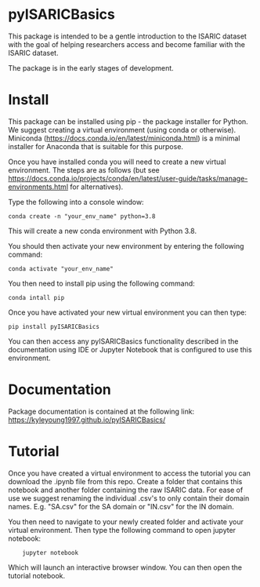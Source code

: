 # pyISARICBasics

This package is intended to be a gentle introduction to the ISARIC dataset with the goal of helping researchers access and become familiar with the ISARIC dataset. 

The package is in the early stages of development. 


# Install 
This package can be installed using pip - the package installer for Python. We suggest creating a virtual environment (using conda or otherwise). Miniconda (https://docs.conda.io/en/latest/miniconda.html) is a minimal installer for Anaconda that is suitable for this purpose. 

Once you have installed conda you will need to create a new virtual environment. The steps are as follows (but see https://docs.conda.io/projects/conda/en/latest/user-guide/tasks/manage-environments.html for alternatives). 

Type the following into a console window: 


	conda create -n "your_env_name" python=3.8
	
	
This will create a new conda environment with Python 3.8.

You should then activate your new environment by entering the following command: 

	conda activate "your_env_name" 
	
You then need to install pip using the following command: 
	
	conda intall pip

Once you have activated your new virtual environment you can then type: 
		
	pip install pyISARICBasics

You can then access any pyISARICBasics functionality described in the documentation using IDE or Jupyter Notebook that is configured to use this environment. 

# Documentation 

Package documentation is contained at the following link: https://kyleyoung1997.github.io/pyISARICBasics/


# Tutorial 
Once you have created a virtual environment to access the tutorial you can download the .ipynb file from this repo. Create a folder that contains this notebook and another folder containing the raw ISARIC data. For ease of use we suggest renaming the individual .csv's to only contain their domain names. E.g. "SA.csv" for the SA domain or "IN.csv" for the IN domain. 

You then need to navigate to your newly created folder and activate your virtual environment. Then type the following command to open jupyter notebook: 

		jupyter notebook
		
Which will launch an interactive browser window. You can then open the tutorial notebook. 

